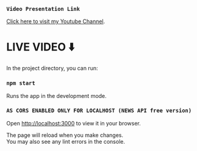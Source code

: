 ### `Video Presentation Link`

[Click here to visit my Youtube Channel](https://youtu.be/ojniJaj1Zz4).

# LIVE VIDEO ⬇️

In the project directory, you can run:

### `npm start`

Runs the app in the development mode. 
### `AS CORS ENABLED ONLY FOR LOCALHOST (NEWS API free version)`
Open [http://localhost:3000](http://localhost:3000) to view it in your browser.

The page will reload when you make changes.\
You may also see any lint errors in the console.
